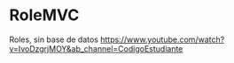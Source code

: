 # RoleMVC
Roles, sin base de datos
https://www.youtube.com/watch?v=IvoDzgrjMOY&ab_channel=CodigoEstudiante
